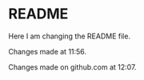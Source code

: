 # README #
Here I am changing the README file. 

Changes made at 11:56.

Changes made on github.com at 12:07. 

